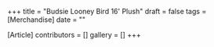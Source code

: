 +++
title = "Budsie Looney Bird 16' Plush"
draft = false
tags = [Merchandise]
date = ""

[Article]
contributors = []
gallery = []
+++